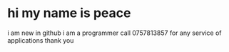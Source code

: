 # hi my name is peace
i am new in github
i am a programmer
call 0757813857 for any service of applications
thank you
